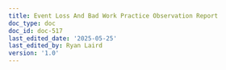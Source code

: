 ```yaml
---
title: Event Loss And Bad Work Practice Observation Report
doc_type: doc
doc_id: doc-517
last_edited_date: '2025-05-25'
last_edited_by: Ryan Laird
version: '1.0'
---
```



